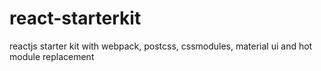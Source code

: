 # react-starterkit
reactjs starter kit with webpack, postcss, cssmodules, material ui and hot module replacement
